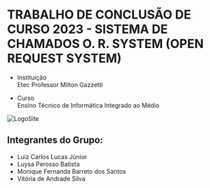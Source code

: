 # TRABALHO DE CONCLUSÃO DE CURSO 2023 - SISTEMA DE CHAMADOS O. R. SYSTEM (OPEN REQUEST SYSTEM)

* Instituição  
Etec Professor Milton Gazzetti

* Curso  
Ensino Técnico de Informática Integrado ao Médio

![LogoSite](https://github.com/user-attachments/assets/fe325a40-ffe4-43e6-beff-61e3566ce2c5)

## Integrantes do Grupo:

* Luiz Carlos Lucas Júnior
* Luysa Perosso Batista
* Monique Fernanda Barreto dos Santos
* Vitória de Andrade Silva
